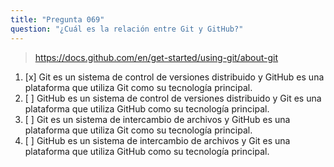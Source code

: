 ```yaml
---
title: "Pregunta 069"
question: "¿Cuál es la relación entre Git y GitHub?"
---
```



> https://docs.github.com/en/get-started/using-git/about-git
1. [x] Git es un sistema de control de versiones distribuido y GitHub es una plataforma que utiliza Git como su tecnología principal.
1. [ ] GitHub es un sistema de control de versiones distribuido y Git es una plataforma que utiliza GitHub como su tecnología principal.
1. [ ] Git es un sistema de intercambio de archivos y GitHub es una plataforma que utiliza Git como su tecnología principal.
1. [ ] GitHub es un sistema de intercambio de archivos y Git es una plataforma que utiliza GitHub como su tecnología principal.
